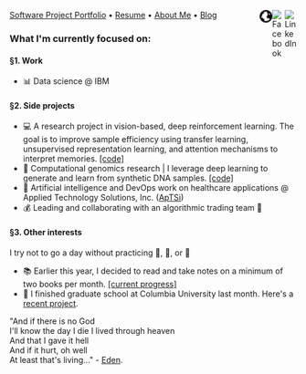 [Software Project Portfolio](https://unique-divine.github.io/projects/) • [Resume](https://unique-divine.github.io/resume_public.pdf) • [About Me](https://unique-divine.github.io/about/) • [Blog](https://unique-divine.github.io/) 
[<img align="right" alt="LinkedIn" width="22px" src="https://cdn.jsdelivr.net/npm/simple-icons@v3/icons/linkedin.svg" />][LinkedIn] 
[<img align="right" alt="Facebook" width="22px" src="https://cdn.jsdelivr.net/npm/simple-icons@3.13.0/icons/facebook.svg" />][Facebook]
[<img align="right" alt="Personal Website" width="22px" src="https://raw.githubusercontent.com/iconic/open-iconic/master/svg/globe.svg" />][website]

### What I'm currently focused on: 

#### §1. Work
- 📊 Data science @ IBM

#### §2. Side projects
- 💻 A research project in vision-based, deep reinforcement learning. The goal is to improve sample efficiency using transfer learning, unsupervised representation learning, and attention mechanisms to interpret memories. [[code]][rl-memory]
- 🧬 Computational genomics research | I leverage deep learning to generate and learn from synthetic DNA samples. [[code]][genomics-gans-code]
- 🤖 Artificial intelligence and DevOps work on healthcare applications @ Applied Technology Solutions, Inc. ([ApTSi])
- 💰 Leading and collaborating with an algorithmic trading team 👯

#### §3. Other interests

I try not to go a day without practicing 🎷, 🎹, or 🎸
- 📚 Earlier this year, I decided to read and take notes on a minimum of two books per month. [[current progress]][reading-list]
- 🏫 I finished graduate school at Columbia University last month. Here's a [recent project][langevin-repo].

"And if there is no God  
I'll know the day I die I lived through heaven  
And that I gave it hell  
And if it hurt, oh well  
At least that's living..." - [Eden](https://youtu.be/geZ_5Ri7ANg). 

<!-- ----------   Hyperlinks   ---------- -->

<!--  Other links -->
[Jie]: https://www.linkedin.com/in/jie-yuan-03429973/
[Itsik]: https://www.engineering.columbia.edu/faculty/itsik-peer
[ApTSi]: https://www.linkedin.com/company/aptsi/ 
[reading-list]: https://github.com/Unique-Divine/Unique-Divine/blob/master/2021-reading-list.md

<!-- Repo links -->
[recent project]: https://github.com/Unique-Divine/Langevin-Dynamics-for-NN-Optimization
[rl-memory]: https://github.com/eskalnes/RL_memory
[genomics-gans-code]: https://github.com/Unique-Divine/GANs-for-Genomics
[langevin-repo]: https://github.com/Unique-Divine/Langevin-Dynamics-for-NN-Optimization

<!-- Icons links -->
[website]: https://unique-divine.github.io/projects/
[LinkedIn]: https://www.linkedin.com/in/unique-divine/
[Facebook]: https://www.facebook.com/real.unique.divine 

<!--
**Unique-Divine/Unique-Divine** is a ✨ _special_ ✨ repository because its `README.md` (this file) appears on your GitHub profile.
Here are some ideas to get you started:

### Greetings, human 👋
- 🔭 I’m currently working on ...
- 🌱 I’m currently learning ...
- 👯 I’m looking to collaborate on ...
- 🤔 I’m looking for help with ...
- 💬 Ask me about ...Anki and language learning Japanese.
- 📫 How to reach me: ...
- 😄 Pronouns: ...
- ⚡ Fun fact: ...
-->
